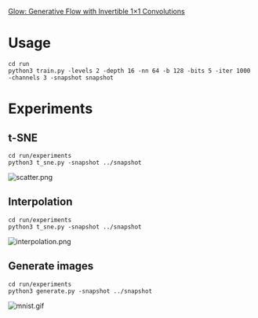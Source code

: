 [Glow: Generative Flow with Invertible 1×1 Convolutions](https://arxiv.org/abs/1807.03039)

# Usage

```
cd run
python3 train.py -levels 2 -depth 16 -nn 64 -b 128 -bits 5 -iter 1000 -channels 3 -snapshot snapshot
```

# Experiments

## t-SNE

```
cd run/experiments
python3 t_sne.py -snapshot ../snapshot
```

![scatter.png](https://qiita-image-store.s3.amazonaws.com/0/109322/0cbf77ad-5b71-adfe-a940-eaa24a81890f.png)

## Interpolation

```
cd run/experiments
python3 t_sne.py -snapshot ../snapshot
```

![interpolation.png](https://qiita-image-store.s3.amazonaws.com/0/109322/5b5368ee-7e3e-a03b-0381-333520c5f5d6.png)

## Generate images

```
cd run/experiments
python3 generate.py -snapshot ../snapshot
```

![mnist.gif](https://qiita-image-store.s3.amazonaws.com/0/109322/2294b41b-1f69-e88e-d80f-08e4fbbedf8d.gif)